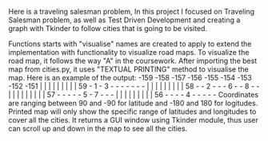 Here is a traveling salesman problem,
In this project I focused on Traveling Salesman problem, as well as Test Driven Development and creating a graph with Tkinder
to follow cities that is going to be visited.


Functions starts with "visualise" names are created to apply to extend the implementation with functionality to
visualize road maps. To visualize the road map, it follows the way "A" in the coursework. After importing the best map
from cities.py, it uses "TEXTUAL PRINTING" method to visualise the map.
Here is an example of the output:
     -159 -158 -157 -156 -155 -154 -153 -152 -151
       |    |    |    |    |    |    |    |    |
59   - 1  - 3  -    -    -    -   -    -    -
       |    |    |    |    |    |    |    |    |
58   -    - 2  -    -    - 6  -   -  8 -    -
       |    |    |    |    |    |    |    |    |
57   -    -     -    -    - 5  - 7  -    -   -
       |    |    |    |    |    |    |    |    |
56   -    -    -    - 4  -    -    -   -    -
Coordinates are ranging between 90 and -90 for latitude and -180 and 180 for logitudes.
Printed map will only show the specific range of latitudes and longitudes to cover all the cities.
It returns a GUI window using Tkinder module, thus user can scroll up and down in the map to see all the cities.

